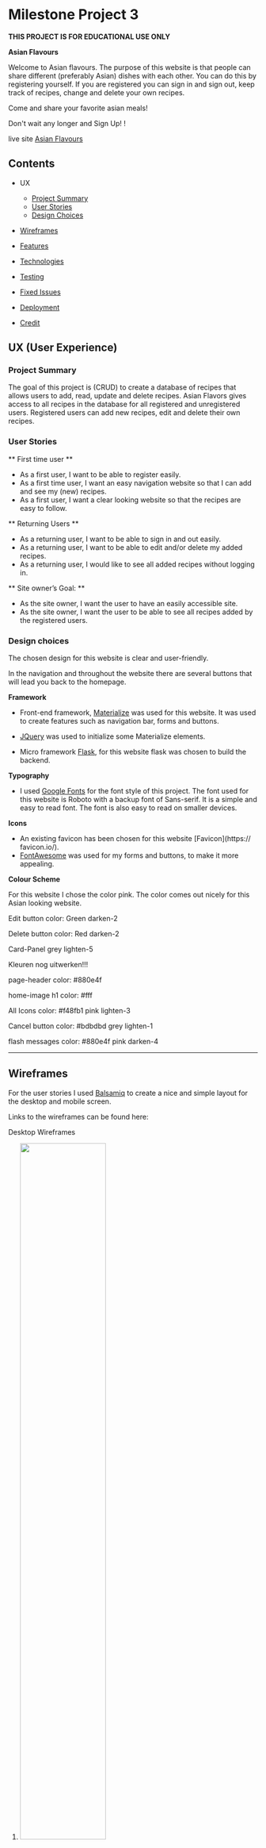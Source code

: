 # **Milestone Project 3**
**THIS PROJECT IS FOR EDUCATIONAL USE ONLY**

**Asian Flavours**

Welcome to Asian flavours. 
The purpose of this website is that people can share different (preferably Asian) dishes with each other. You can do this by registering yourself. If you are registered you can sign in and sign out, keep track of recipes, change and delete your own recipes.

Come and share your favorite asian meals! <br />

Don't wait any longer and Sign Up! !

live site [Asian Flavours](https://asian-flavours.herokuapp.com/)

## **Contents** ##
* UX
    * [Project Summary](#project-summary)
    * [User Stories](#user-stories)
    * [Design Choices](#design-choices)
* [Wireframes](#wireframes)
* [Features](#features)

* [Technologies](#technologies)
* [Testing](#testing)
* [Fixed Issues](#fixed-issues)
* [Deployment](#deployment)
* [Credit](#credits)

## **UX (User Experience)** ##
### **Project Summary** ###

The goal of this project is (CRUD) to create a database of recipes that allows users to add, read, update and delete recipes.
Asian Flavors gives access to all recipes in the database for all registered and unregistered users. Registered users can add new recipes, edit and delete their own recipes.

### **User Stories** ###
** First time user **

-	As a first user, I want to be able to register easily.
-   As a first time user, I want an easy navigation website so that I can add 
    and see my (new) recipes.
-	As a first user, I want a clear looking website so that the recipes are         easy to follow.

** Returning Users **

-	As a returning user, I want to be able to sign in and out easily.
-   As a returning user, I want to be able to edit and/or delete my added 
    recipes.
-   As a returning user, I would like to see all added recipes without logging 
    in.

** Site owner’s Goal: **

-   As the site owner, I want the user to have an easily accessible site.
-   As the site owner, I want the user to be able to see all recipes added by       the registered users.

### **Design choices**

The chosen design for this website is clear and user-friendly.

In the navigation and throughout the website there are several buttons that will lead you back to the homepage.

**Framework**

* Front-end framework, [Materialize](https://materializecss.com/)
was used for this website. It was used to create features such as navigation bar, forms and buttons.

* [JQuery](https://jquery.com/) was used to initialize some Materialize elements.

* Micro framework [Flask](https://flask.palletsprojects.com/en/1.1.x/), 
for this website flask was chosen to build the backend.

**Typography**

- I used [Google Fonts](https://fonts.google.com/specimen/Roboto) for the font style of this project. The font used for this website is Roboto with a backup font of Sans-serif. It is a simple and easy to read font. The font is also easy to read on smaller devices.


**Icons**
-   An existing favicon has been chosen for this website [Favicon](https://         favicon.io/). 
-   [FontAwesome](https://fontawesome.com/) was used for my forms and buttons, 
    to make it more appealing.

**Colour Scheme**

For this website I chose the color pink. The color comes out nicely for this Asian looking website.

Edit button
color: Green darken-2

Delete button
color: Red darken-2 

Card-Panel
grey lighten-5

Kleuren nog uitwerken!!!

page-header 
color: #880e4f

home-image h1
color: #fff

All Icons
color: #f48fb1 pink lighten-3

Cancel button
color: #bdbdbd grey lighten-1

flash messages
color: #880e4f pink darken-4

---

## **Wireframes**
For the user stories I used [Balsamiq](https://balsamiq.com/) to create a nice and simple layout for the desktop and mobile screen.

Links to the wireframes can be found here:

Desktop Wireframes <br>
1.  <img src="readme-documents/wireframes/desktop-home.jpg" width="60%" height="60%">
2.  <img src="readme-documents/wireframes/desktop-signup.jpg" width="60%" height="60%">
3.  <img src="readme-documents/wireframes/desktop-login.jpg" width="60%" height="60%">
4.  <img src="readme-documents/wireframes/desktop-addrecipe.jpg" width="60%" height="60%">
5.  <img src="readme-documents/wireframes/desktop-recipes.jpg" width="60%" height="60%">

Desktop Wireframe, for bigger image click here the following numbers [ (1.) ](readme-documents/wireframes/desktop-home.jpg)[ (2.) ](readme-documents/wireframes/desktop-signup.jpg)[ (3.) ](readme-documents/wireframes/desktop-login.jpg)[ (4.) ](readme-documents/wireframes/desktop-addrecipe.jpg)[ (5.) ](readme-documents/wireframes/desktop-recipes.jpg)


Mobile Wireframe <br>
1a. <img src="readme-documents/wireframes/mobile-home.jpg" width="60%" height="60%">

2a. <img src="readme-documents/wireframes/mobile-signup.jpg" width="60%" height="60%">

3a. <img src="readme-documents/wireframes/mobile-login.jpg" width="60%" height="60%">

4a. <img src="readme-documents/wireframes/mobile-addrecipe.jpg" width="60%" height="60%">

5a. <img src="readme-documents/wireframes/mobile-recipes.jpg" width="60%" height="60%">


Mobile Wireframe, for bigger image [click here the following numbers [ (1a.) ](readme-documents/wireframes/mobile-home.jpg)[ (2a.) ](readme-documents/wireframes/mobile-signup.jpg)[ (3a.) ](readme-documents/wireframes/mobile-login.jpg)[ (4a.) ](readme-documents/wireframes/mobile-addrecipe.jpg)[ (5a.) ](readme-documents/wireframes/mobile-recipes.jpg)


Note: There were some layout changes. The result is not quite the same as the examples of the wireframes.
 
---

## **Features**

***Home/ Index Page***

On this page there is a small introduction about the website. There is also a button on this page to register so you can start adding recipes right away.

***Sign Up Page***

A user must register first to add recipes. You can easily sign up, by creating a username and password.

If a new user tries to register a username and it has already been used. Then a flash banner will appear at the top of the page. That will say “Username already in use!”

When registering and all is well, the user will be greeted with a flash banner at the top of the page. That will say “Registration Successful” 

***Sign In Page***

You can easily sign in, by entering your username and password.

When the users name and/or password do not match, a flash banner will appear at the top of the page. That will say "Incorrect username and/or Password".

When signed in, the page will direct you to the profile page, the user will be greeted with a flash banner at the top of the page. That will say "Welcome username”.

***Profile Page***

The profile page will show the recipes entered by the user.

Only when you are logged in and on the profile page, the user can see the recipes added by this user. The user can delete or edit these recipes.

The delete button will delete the entire recipe. When you press this button, it can no longer be retrieved and you will have to add the recipe again. A pop-up warning will be given if they are sure they want to delete the recipe.

***Recipes Page***

The recipes page can be viewed by registered and unregistered users.

All recipes are displayed in rows of 3.

When you click on one of these images the recipe will be opened/enlarged in a card shape so that it is easy to follow.

There is a search bar on the page to look up recipes, in the index for the mongo database can be searched for recipe_name and/ or recipe_ingredients.

***Add Recipe Page***

The 'Add Recipe' button will direct users to the form to add a recipe.

How to add a recipe is very simple. You can easily fill in the form, under each line you will find a note on how to fill in the form.

-   Recipe Name<br />
    40 characters max
-   Country<br />
    Place the name of the country where the dish comes from
-   Ingredients<br />
    Enter each ingredient on a new line
-   Instructions<br />
    Enter each instruction/step or on a new line
-   Servings<br />
    Enter the number of people the recipe servings (for 2 people just enter "2"), please enter the NUMBER ONLY
-   Duration<br />
    Enter the number of minutes needed to make the recipe (for 25 mins just enter "25"), please enter the NUMBER ONLY
-   URL Image<br />
    Enter the URL for your recipe image
-   Spicy?<br />
    There is an on and off button where you can indicate whether a dish is spicy or not

The form must be completed in full, otherwise it cannot be created.

When the user added the correct information of the recipe, the users can see it on their profile page. The user will see a flash banner at the top of the page. That will say " Recipe Succesfully Added!”.

***Edit Recipe Page***

Users can choose to edit or delete their existing recipes from their profile.

When the edit button is clicked. The completed form (same form as add recipe) appears and can be edited. When you are done editing you can press "edit". The edited data is then saved. Or you press "Go Back" Then the saved data remains the same.

***Log Out***

In the navbar the user can choose to log out. When logging out, a flash banner at the top of the page will say “You have been logged out” 


**Features Left to Implement**
-   Entering an email address for newsletter.
-   Leave a comment underneath a recipe (for account members only).
-   Rate the recipe.
-   ption to download the recipe.

---
## **Technologies**

**Deployment**
  * [Heroku](https://dashboard.heroku.com/)
  * [Git](https://git-scm.com/)
  * [Github](https://github.com/)
  * [Gitpod](https://gitpod.io/)

**Front-End**
- [HTML5](https://en.wikipedia.org/wiki/HTML)
    - To give the page its structure and presenting static data.
    - All HTML files are located within the 'templates' directory.
- [CSS](https://en.wikipedia.org/wiki/CSS)
    - CSS has been used to style and customise the content of this project.
- [Materialize](https://materializecss.com/)
    - This is a framework that I have used to simplify CSS classes, features that have been used and modified include the navbar, responsive design classes, and colors for backgrounds and text.
- [JQuery](https://en.wikipedia.org/wiki/JQuery)
    - JQuery has been used to give the site its functionality as well as making DOM manipulation simpler.

- **Back-end**
- [MongoDB](https://www.mongodb.com/) 
- [Flask](https://flask.palletsprojects.com/en/2.0.x/)
- [werkzeug.security](https://werkzeug.palletsprojects.com/en/1.0.x/utils/)
      - generate_password_hash
      - check_password_hash
- [datetime](https://docs.python.org/3/library/datetime.html)
      - datetime
- [Python](https://www.python.org/)

---

## **Testing** ##
 
For the main foundation of this website I used Tim Nelson's Code Institute Task Manager Mini-Project. Then I modified it to my website.

#### W3C CSS Validator

The following page were passed through the W3C CSS validator:
*   style.css

<img src="readme-documents/testing/css-validator.jpg" width="50%" height="50%">

When passed through the W3C CSS validator. The page passed without errors or warnings.

User Stories

** First time user **
-   As a first user, I want to be able to register easily.

When entering the website in the right corner of the navbar you will find "Sign Up". Click on it and it will bring you to the sign-up page. Below the introduction there is also a button with Sign Up. This will also take you to the sign-up page.

Desktop - Sign In page

<img src="readme-documents/testing/desktop-signin.jpg" width="50%" height="50%">

On a mobile device on the right, you will find an icon bar which you can click and a navbar will open on the left side from the mobile screen.

Mobile - Dropdown menu

<img src="readme-documents/testing/mobile-navbar-menu.jpg" width="50%" height="50%">

Desktop - Sign Up page

<img src="readme-documents/testing/desktop-signup.jpg" width="50%" height="50%">


-   As a first time user, I want an easy navigation website so that I can add and see my (new) recipes.

On a desktop, a simple navigation bar is displayed in the top right corner of the page. The names in the navbar speak for themselves. You will have the Home page, Recipes page, Sign in page and Sign up page from which you can choose. 
When u are signed in and go to "profile" you will see all your own added recipes. If you click on the recipe page you will find all recipes that have been added from someone who has an account.

Mobile - Profile page

<img src="readme-documents/testing/mobile-profile.jpg" width="50%" height="50%">

Mobile - Recipe page

<img src="readme-documents/testing/mobile-recipe.jpg" width="50%" height="50%"> 

-   As a first user, I want a clear looking website so that the recipes are easy to follow.

When clicking on the image on the recipe page, the recipe opens in card form so that the layout is easy to read.

Desktop Recipe card

<img src="readme-documents/testing/desktop-recipecard1.jpg" width="50%" height="50%">
<img src="readme-documents/testing/desktop-recipecard2.jpg" width="50%" height="50%">

** Returning Users **

-   As a returning user, I want to be able to sign in and out easily.

On a desktop, a simple navigation bar is displayed in the top right corner of the page. You can easily sign in and out by clicking on the name, Sign in or Sign out. You can check if you are logged in or out by the flash banner that appears when you log in or log out.

-   As a returning user, I want to be able to edit and/or delete my added 
    recipes.

Desktop - Profile page

<img src="readme-documents/testing/desktop-profile.jpg" width="50%" height="50%">

-   As a returning user, I would like to see all added recipes without logging      in.

When you open the website and want to quickly look up one of the recipes. You can view all recipes added by registered users without logging in.

Desktop - Recipe page

<img src="readme-documents/testing/desktop-recipes.jpg" width="50%" height="50%">

** Site owner’s Goal: **

•   As the site owner, I want the user to have an easily accessible site.
The user can easily move around the navigation bar and see the menu items. There is little but enough text to explain how to add a recipe. Below each line is a remark that tells you the best way to add a recipe so that it appears nicely in the layout card form.

•   As the site owner, I want the user to be able to see all recipes added by the registered users.

The user can easily navigate to the profile page on the navbar when logged in. Since the user can find all their added recipes, they can delete or edit their own recipe whenever they want. User can easily navigate through the profile page, if they want to add a recipe, you can click the "Add New Recipe" button.

#### Further testing
The website has been tested on multiple browsers such as:
- Safari (IOS) – The website works as it should in Safari
- Google Chrome - The website works as it should in Google Chrome
- Mozilla Firefox - The website works as it should in Mozilla Firefox

The website has been tested on various devices such as:
-   Desktop (15 inch)
-   Laptop (13 inch Macbook air)
-   Ipad mini
-   And various cell phones such as an Iphone8, Iphone x, Iphone 11, Samsung A70 and a Samsung S20. 
The website works properly on all the above devices
 
#### Testing by Page
**Index/ Home Page**

*Navigation Bar:*
1.  Go to the home page on a desktop, you will find the name of the website (Asian Flavours) at the top left. When you click on this, it will always take you back to the homepage.

    Desktop - Homepage

    <img src="readme-documents/testing/desktop-homepage.jpg" width="50%" height="50%">

2. When you resize the screen to a smaller size, you will see the navigation bar on the right. The menu will automatically adjust to a dropdown icon. When you click the icon on a mobile, the menu opens on the left as a dropdown. 

3.  The functionality of the navbar has been tested, all links of the navigation are responsive. All pages have been tested separately and work properly.
*   Logo name > Homepage 
*   Home > Home page 
*   Recipes Page    
*   Sign up page
*   Sign In page
*   Profile Page 
*   Add Recipe age 
*   Edit Recipe page
*   Sign Out

*Introduction:*

1.  When opening the website on a desktop you will first see a large photo in the background with the title of the website Asian Flavours.
2. Below the title is a small introduction of the website and its purpose.
3. After the introduction there is a question if you already have an account. If not, you can click on the button that will take you to the sign up page. The usability of the link works and takes you to the sign-up page.

**Recipes Page**

*Navigation Bar:*
The navigation bar will be the same as the home page. Everything works as it should.

1. When you click on recipes in the navigation bar, it will take you to the recipe page. All recipes created by users are saved here. These can be viewed by anyone. The recipes are displayed in rows of 3.

    Desktop - Recipes page

    <img src="readme-documents/testing/desktop-recipes.jpg" width="50%" height="50%"> 

2. There is a search bar on this page to find a specific dish, for example. If you type the word chicken, only chicken recipes will appear. The search button has been tested and works as it should.
3. In the index of the mongo database can be searched for recipe_name and/ or recipe_ingredients. If you search for an ingredient in the search bar and it is not in the dish name or ingredients, a message will appear stating “No Results Found”.

    Desktop - No Resuts Found

    <img src="readme-documents/testing/desktop-no-results.jpg" width="50%" height="50%">

4. If you want to view the recipes, click on the photo of the recipe. The recipe will open into a card panel so the recipe is clear, easy to read and to follow. 

5. At the bottom of the recipe there is a button that refers you back to the recipes page. The button has been tested, works and brings you back to the recipe page.

**Sign up Page**

*Navigation Bar:*
The navigation bar will be the same as the home page. Everything works as it should.

1.  Click "sign up" in the navigation bar to go to the sign up page.
2. There is a simple registration form on the page. The input fields are; create a username and create a password.

    Desktop - Sign up page

    <img src="readme-documents/testing/desktop-signup.jpg" width="50%" height="50%"> 

3. If a username already exists, an error message will appear stating “username already in use”.

    Desktop - Name already in use

    <img src="readme-documents/testing/desktop-name-inuse.jpg" width="50%" height="50%">

4. When a new username and password has been created, press Sign up. This will take you to the profile page and a banner will appear with “registration successful”.

    Mobile - Registration successful

    <img src="readme-documents/testing/mobile-registration-successful.jpg" width="50%" height="50%"> 

**Sign In Page**

*Navigation Bar:*
The navigation bar will be the same as the home page. Everything works as it should.

1.  As a returning user, click on "sign in" in the navigation bar this will brings you to the sign in page.
2. Enter the username and your personal password and press sign in.

    Desktop - Sign in page

    <img src="readme-documents/testing/desktop-signin.jpg" width="50%" height="50%"> 

3. If the username and/or password is entered incorrectly, an error message will appear stating “incorrect username and/ or password”. This has been tested and works.

    Mobile - Incorrect username

    <img src="readme-documents/testing/mobile-incorrect-username.jpg" width="50%" height="50%">

4. When you are logged in the profile page will open and a flash banner will appear stating "welcome username".

    Desktop - Welcome username

    <img src="readme-documents/testing/desktop-welcome-username.jpg" width="50%" height="50%">

5. Under the sign the card panel is the text New Here? Sign Up! the "sign Up!" is a link. When you click on this link it will direct you to the sign up page. This link has been tested and works properly.


** Profile Page** 

1.  When you are signed in and/or you have created a new account, it will refer you to the profile page. This page is linked to the user. The user can add, edit and delete his or her recipes here. 

2. If you have just created an account, there will be no recipes yet. On the profile page there is a button "add new recipe" it will direct you to the page to add a new recipe. The button has been tested and works properly.

3. If recipes already have been added, you will see all recipes added by the user. If the user wants to edit a page, press the "edit" button. This button will direct you to the edit recipe page. The button has been tested and works properly.

    Desktop - Profile page

    <img src="readme-documents/testing/desktop-profile.jpg" width="50%" height="50%">

3.  You can also choose to delete a recipe. When you hover over the "delete" button a message will appear stating “Please make sure you want to really delete before hitting the button”. The button has been tested and works properly.

**Add Recipe age** 

*Navigation Bar:*
The navigation bar will be the same as the home page. Everything works as it should.

1.	When you click 'Add recipe' in the navigation link, users will be directed to the form to add a recipe.
2.	Adding a recipe is very easy. You can easily fill in the form, under each line you will find a remark on how to fill in the form correctly.

    Add recipe Page

    <img src="readme-documents/testing/desktop-add-recipe1.jpg" width="50%" height="50%"> 
    <img src="readme-documents/testing/desktop-add-recipe2.jpg" width="50%" height="50%"> 

3.	When the form is completed. Hit the "Add Recipe" button, this will display the recipe all neat and clearly on the page in a card form so it's easy to read.
4.	The form must be completed in full, otherwise it cannot be created. 
5.	After you have entered everything, a recipe will be created. The user will see a flash banner at the top of the page. That will say "Recipe successfully added!". The users can then see it on their profile page. The page has been checked and is working properly.


Acknowledge
However, I've seen that there is an issue with inserting the URL image address into the "add recipe" and "edit recipe" page. When you insert an image URL, it will show up nicely in the recipe.
The thing is, if you just enter a website address, the system will accept it too. But then it doesn't show a picture of the recipe. I've seen the bug and will fix it in the near future.

**Edit Recipe page**

*Navigation Bar:*
The navigation bar will be the same as the home page. Everything works as it should.

1.	As a users you can choose to edit or delete the existing recipes from their profile.

2.	When the edit button is clicked. The completed form (same form as add recipe) appears and can be edited. When you are finished editing you can press "edit". The edited data will be saved. This will bring you back to the profile page and a flash banner will appear and state “Recipe Successfully Updated”.

Mobile - Recipe updated

<img src="readme-documents/testing/mobile-updated.jpg" width="50%" height="50%">

3.	If you don't want to change anything about the recipe, press the "Go back" button, you will go back to the recipe page and the data will remain the same.

Mobile - Go Back button

<img src="readme-documents/testing/edit-recipe-button.jpg" width="50%" height="50%">  

**Sign Out**

In the navbar the user can choose to sign out. When signed out, a flash banner at the top of the page will say “You have been logged out”. It will automatically redirect you back to the login page. The link has been tested and works properly.

Mobile - Sign out

<img src="readme-documents/testing/mobile-logged-out.jpg" width="50%" height="50%"> 

**Validators**

The validator that are used for this website are:
-   [HTML Validator](https://validator.w3.org/nu/) - the website works as it should 

<img src="readme-documents/testing/html-validator.jpg" width="50%" height="50%">

For the HTML validator there was one warning found. Section lacks heading. Consider using h2-h6 elements to add identifying headings to all sections. <br /> I have changed the <section> into <main>


-   [JavaScript Validator](https://jshint.com/) There are no errors found on the JSHint. The website works as it should

<img src="readme-documents/testing/jshint.jpg" width="50%" height="50%">

-   [Python Validator](http://pep8online.com/) the website works as it should

## **Deployment**

Github

How to clone code from GitHub:
1.  Go to [Github repository](https://github.com/gwenjo/asian-flavours), navigate to the main page and click Code:
2.  To Clone the repository using HTTPS, under "Clone" click HTTPS.

<img src="readme-documents/deployment/clone-github.png" width="50%" height="50%">

3.  Open Git Bash in your local IDE.
4.  Change your current working directory to where you want the cloned directory to be made.
5.  Type `$ git clone`, and paste the URL you copied earlier:
    `$ git clone https://github.com/YOUR-USERNAME/asian-flavours.git`
6. Press enter your local clone will be ready.

### **How to clone this repository to your device**
1.  Create an `env.py` file to store variables, also create .gitignore file to keep these from being displayed:
-   Import os 
-   os.environ.setdefault("IP", "value") 
-   os.environ.setdefault("PORT", "value") 
-   os.environ.setdefault("SECRET_KEY", " value") 
-   os.environ.setdefault("MONGO_URI", " value") 
-   os.environ.setdefault("MONGO_DBNAME", "value")

To properly explain the deployment to Heroku progress. I’ll give a detailed explanation below:

2.  Create a new application using the Heroku dashboard.
3. With `npm install -g Heroku` you can install Heroku.
4. Create a requirements.txt in the console using 
-	`pip3 freeze > requirements.txt`.
5. Create a Procfile via the console using 
`echo web: python app.py > Procfile`.
6. Go to [Heroku]( https://id.heroku.com/login) and login, on your dashboard on the right, click ‘New’ than ‘Create new app’:

    <img src="readme-documents/deployment/new-app.png" width="50%" height="50%">
    
    
-   Create an app name
-   Choose region closest to you:
-   Then click ‘Create app’:

    <img src="readme-documents/deployment/heroku-app-name.png" width="50%" height="50%">
    
3.  Than select:
-   Deploy
-   Deployment method and choose GitHub.
-   Search for a repository to connect to
-   Add your repository name,
-   Click the `Search` button,
-   If the repository is found, click `Connect` to connect to this app:

    <img src="readme-documents/deployment/deployment-method.png" width="50%" height="50%">

4.  Now go to `Settings`. Click `Reveal Config Vars`.

Here you can fill in the variables from the `env.py` file to securely tell Heroku which variables are required:
- IP
- PORT
- MONGO_DBNAME
- MONGO_URI
- SECRET_KEYdeployment

    <img src="readme-documents/deployment/reveal-config-vars.png" width="50%" height="50%">

5.  After adding the variables push requirements.txt and Profile to the repository

`$ git add requirements.txt`<br />
`$ git commit -m “add requirements.txt”`

`$ git add Profile`<br />
`$ git commit -m ”Profile”`

`$ git push`

6.  Go back to the Heroku page, and press ‘Enable Automatic Deployment’ and then click ‘Deploy Branch’.
    
    <img src="readme-documents/deployment/deploy-branch.png" width="50%" height="50%">

7.  When Heroku is finished building you will see Your app was successfully deployed.
Click on ‘View’ to launch the app.
    
    <img src="readme-documents/deployment/view-deploy.png" width="50%" height="50%">
 

## **Credits**
- **Content and Media**

I want to reiterate that THIS PROJECT IS FOR EDUCATION USE ONLY.<br />


Content

I have used different websites for different recipes. The content and images used in this site were obtained from links below:

The content of the index.html page is written by me.

Used websites and images:

[Char Siu Recipe](https://thewoksoflife.com/chinese-bbq-pork-cha-siu/)

[Pad Thai Recipe](https://www.eatingthaifood.com/pad-see-ew-recipe/)

[Thai Basil Recipe](https://www.eatingthaifood.com/thai-basil-chicken-recipe-pad-kra-pao-gai/)

[Orange Chicken Recipe](https://tasty.co/recipe/original-orange-chicken-by-panda-express)

[Cashew Chicken Recipe](https://www.onceuponachef.com/recipes/cashew-chicken.html)

[Chines Dumplings Recipe](https://mamalovestocook.com/chinese-dumplings-recipe/)

[Steamed Fish With Lime and Garlic Recipe](https://www.eatingthaifood.com/steamed-fish-with-lime-and-garlic-recipe/)


[Springroll Recipe](https://www.allrecipes.com/recipe/245343/authentic-vietnamese-spring-rolls-nem-ran-hay-cha-gio/#:)
-   Image from [Dima Valkov](https://images.pexels.com/photos/4001867/pexels-photo-4001867.jpeg?auto=compress&cs=tinysrgb&dpr=2&h=750&w=1260) - www.pexels.com

[Noodle Soup Recipe](https://www.feastingathome.com/thai-chicken-noodle-soup/)
-   Image from [Quang Nguyen Vinh](https://images.pexels.com/photos/2133989/pexels-photo-2133989.jpeg?auto=compress&cs=tinysrgb&dpr=2&h=750&w=1260)

**Resources**

For the main foundation of this website I used Tim Nelson's Code Institute Task Manager Mini-Project. Then I modified it to my website

### **Acknowledgements**

I want to thank my friends and family for putting up with my moodiness these past few weeks.

I would also want to thank my mentor who believed in me that I can do this project in 3 weeks and my fellow student Daphne for always staying positive!

The Slack community!

**THIS PROJECT IS FOR EDUCATIONAL USE ONLY**